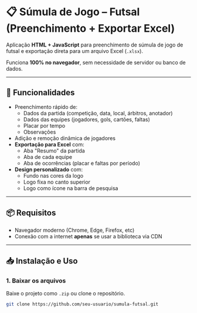 # 📋 Súmula de Jogo – Futsal (Preenchimento + Exportar Excel)

Aplicação **HTML + JavaScript** para preenchimento de súmula de jogo de futsal e exportação direta para um arquivo Excel (`.xlsx`).

Funciona **100% no navegador**, sem necessidade de servidor ou banco de dados.

---

## 🚀 Funcionalidades

- Preenchimento rápido de:
  - Dados da partida (competição, data, local, árbitros, anotador)
  - Dados das equipes (jogadores, gols, cartões, faltas)
  - Placar por tempo
  - Observações
- Adição e remoção dinâmica de jogadores
- **Exportação para Excel** com:
  - Aba "Resumo" da partida
  - Aba de cada equipe
  - Aba de ocorrências (placar e faltas por período)
- **Design personalizado** com:
  - Fundo nas cores da logo
  - Logo fixa no canto superior
  - Logo como ícone na barra de pesquisa

---

## 📦 Requisitos

- Navegador moderno (Chrome, Edge, Firefox, etc)
- Conexão com a internet **apenas** se usar a biblioteca via CDN

---

## 📥 Instalação e Uso

### 1. Baixar os arquivos
Baixe o projeto como `.zip` ou clone o repositório.

```bash
git clone https://github.com/seu-usuario/sumula-futsal.git

